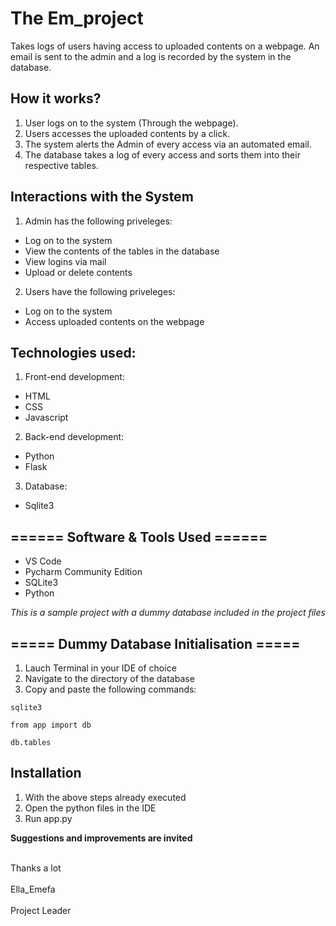 # The Em_project

Takes logs of users having access to uploaded contents on a webpage. An email is sent to the admin and a log is recorded by the system in the database.

## How it works?

  1. User logs on to the system (Through the webpage).
  2. Users accesses the uploaded contents by a click.
  3. The system alerts the Admin of every access via an automated email.
  4. The database takes a log of every access and sorts them into their respective tables.

## Interactions with the System

1. Admin has the following priveleges:
* Log on to the system
* View the contents of the tables in the database
* View logins via mail
* Upload or delete contents

2. Users have the following priveleges:
* Log on to the system
* Access uploaded contents on the webpage

## Technologies used:

1. Front-end development:
* HTML
* CSS
* Javascript

2. Back-end development:
* Python
* Flask

3. Database:

* Sqlite3

## ====== Software & Tools Used ======

- VS Code
- Pycharm Community Edition
- SQLite3
- Python

*This is a sample project with a dummy database included in the project files*


## ===== Dummy Database Initialisation =====

1. Lauch Terminal in your IDE of choice
2. Navigate to the directory of the database
3. Copy and paste the following commands:
```
sqlite3
```
```
from app import db
```
```
db.tables
```

## Installation

1. With the above steps already executed
2. Open the python files in the IDE
3. Run app.py


**Suggestions and improvements are invited**

   <br> Thanks a lot </br>
    <br>Ella_Emefa </br>
   <br> Project Leader </br>

